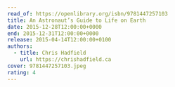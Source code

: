 ```yaml
---
read_of: https://openlibrary.org/isbn/9781447257103
title: An Astronaut’s Guide to Life on Earth
date: 2015-12-28T12:00:00+0000
end: 2015-12-31T12:00:00+0000
release: 2015-04-14T12:00:00+0100
authors:
  - title: Chris Hadfield
    url: https://chrishadfield.ca
cover: 9781447257103.jpeg
rating: 4
---
```

